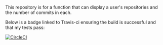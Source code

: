 This repository is for a function that can display a user's repositories and the number of commits in each.

Below is a badge linked to Travis-ci ensuring the build is successful and that my tests pass:

[![CircleCI](https://dl.circleci.com/status-badge/img/gh/JGrant225/SSW-567-HW-00b/tree/main.svg?style=svg)](https://dl.circleci.com/status-badge/redirect/gh/JGrant225/SSW-567-HW-00b/tree/main)